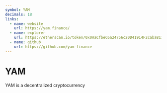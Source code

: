 ```yaml
---
symbol: YAM
decimals: 18
links:
  - name: website
    url: https://yam.finance/
  - name: explorer
    url: https://etherscan.io/token/0x0AaCfbeC6a24756c20D41914F2caba817C0d8521
  - name: github
    url: https://github.com/yam-finance
---
```


# YAM

YAM is a decentralized cryptocurrency
